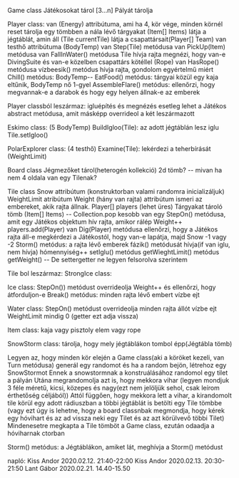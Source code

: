 Game class
Játékosokat tárol [3...n]
Pályát tárolja


Player class:
van (Energy) attribútuma, ami ha 4, kör vége, minden körnél reset
tárolja egy tömbben a nála lévő tárgyakat (Item[] Items)
látja a jégtáblát, amin áll (Tile currentTile)
látja a csapattársait(Player[] Team)
van testhő attribútuma (BodyTemp)
van Step(Tile) metódusa
van PickUp(Item) metódusa
van FallInWater() metódusa
	Tile hívja rajta
	megnézi, hogy van-e DivingSuite és van-e közelben csapattárs kötéllel (Rope)
van HasRope() metódusa
	vízbeesik() metódus hívja rajta, gondolom egyértelmű miért
Chill() metódus:
	BodyTemp--
EatFood() metódus:
	tárgyai közül egy kaja eltűnik, BodyTemp nő 1-gyel
AssembleFlare() metódus:
	ellenőrzi, hogy megvannak-e a darabok és hogy egy helyen állnak-e az emberek


Player classból leszármaz:
igluépítés és megnézés esetleg lehet a Játékos abstract metódusa, amit másképp overrideol a két leszármazott

Eskimo class:
(5 BodyTemp)
BuildIgloo(Tile):
	az adott jégtáblán lesz iglu
	Tile.setIgloo()

PolarExplorer class:
(4 testhő)
Examine(Tile):
	lekérdezi a teherbírását (WeightLimit)


Board class
Jégmezőket tárol(heterogén kollekció)
2d tömb? -- mivan ha nem 4 oldala van egy Tilenak?


Tile class
Snow attribútum (konstruktorban valami randomra inicializáljuk)
WeightLimit atribútum
Weight (hány van rajta) attribútum
ismeri az embereket, akik rajta állnak. Player[] players (lehet üres)
Tárgyakat tároló tömb (Item[] Items) -- Collection.pop kesobb
van egy StepOn() metódusa, amit egy Játékos objektum hív rajta, amikor rálép
	Weight++
	players.add(Player)
van Dig(Player) metódusa
	ellenőrzi, hogy a Játékos rajta áll-e
	megkérdezi a Játékostól, hogy van-e lapátja, majd Snow -1 vagy -2
Storm() metódus:
	a rajta lévő emberek fázik() metódusát hívja(if van iglu, nem hívja)
	hómennyiség++
setIglu() metódus
getWieghtLimit() metódus
getWeight() -- De settergetter ne legyen felsorolva szerintem

Tile bol leszármaz:
StrongIce class:

Ice class:
StepOn()) metódust overrideolja
	Weight++ és ellenőrzi, hogy átforduljon-e
Break() metódus:
	minden rajta lévő embert vízbe ejt

Water class:
StepOn() metódust overrideolja
	minden rajta állót vízbe ejt
WeightLimit mindig 0 (getter ezt adja vissza)

Item class:
kaja vagy pisztoly elem vagy rope

SnowStorm class:
tárolja, hogy mely jégtáblákon tombol épp(Jégtábla tömb)

Legyen az, hogy minden kör elején a Game class(aki a köröket kezeli, van Turn metódusa) generál egy randomot és ha a random bejön, létrehoz egy SnowStormot
Ennek a snowstormnak a konstruálásához randomol egy tilet a pályán
Utána megrandomolja azt is, hogy mekkora vihar (legyen mondjuk 3 féle méretű, kicsi, közepes és nagy(ezt nem jelöljük sehol, csak leírom érthetőség céljából))
Attól függően, hogy mekkora lett a vihar, a kirandomolt tile körül egy adott rádiuszban a többi jégtáblát is betölti egy Tile tömbbe
(vagy ezt úgy is lehetne, hogy a board classnbak megmondja, hogy kérek egy hóvihart és az ad vissza neki egy Tilet és az azt körülvevő többi Tilet)
Mindenesetre megkapta a Tile tömböt a Game class, ezután odaadja a hóviharnak ctorban

Storm() metódus:
	a Jégtáblákon, amiket lát, meghívja a Storm() metódust
	

napló:
Kiss Andor 2020.02.12. 21:40-22:00
Kiss Andor 2020.02.13. 20:30-21:50
Lant Gábor 2020.02.21. 14.40-15.50 